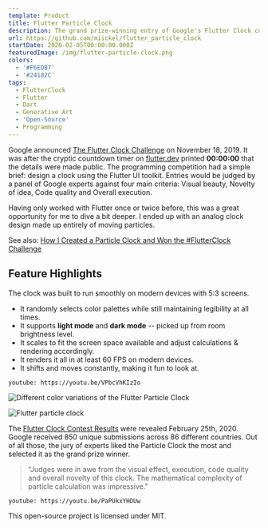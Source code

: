 ```yaml
---
template: Product
title: Flutter Particle Clock
description: The grand prize-winning entry of Google's Flutter Clock competition.
url: https://github.com/miickel/flutter_particle_clock
startDate: 2020-02-05T00:00:00.000Z
featuredImage: /img/flutter-particle-clock.png
colors:
  - '#F6EDB7'
  - '#24182C'
tags:
  - FlutterClock
  - Flutter
  - Dart
  - Generative Art
  - 'Open-Source'
  - Programming
---
```


Google announced [The Flutter Clock Challenge](https://youtu.be/rxs69_szCkE) on November 18, 2019. It was after the cryptic countdown timer on [flutter.dev](https://flutter.dev) printed **00:00:00** that the details were made public. The programming competition had a simple brief: design a clock using the Flutter UI toolkit. Entries would be judged by a panel of Google experts against four main criteria: Visual beauty, Novelty of idea, Code quality and Overall execution.

Having only worked with Flutter once or twice before, this was a great opportunity for me to dive a bit deeper. I ended up with an analog clock design made up entirely of moving particles.

See also: [How I Created a Particle Clock and Won the #FlutterClock Challenge](/articles/how-i-created-a-particle-clock-and-won-the-flutterclock-challenge)

## Feature Highlights

The clock was built to run smoothly on modern devices with 5:3 screens.

- It randomly selects color palettes while still maintaining legibility at all times.
- It supports **light mode** and **dark mode** -- picked up from room brightness level.
- It scales to fit the screen space available and adjust calculations & rendering accordingly.
- It renders it all in at least 60 FPS on modern devices.
- It shifts and moves constantly, making it fun to look at.

`youtube: https://youtu.be/VPbcVhKIzIo`

![Different color variations of the Flutter Particle Clock](/img/flutter-clock/particle-clock-montage.png)

![Flutter particle clock](/img/flutter-clock/particle-clock-render-layers.png)

The [Flutter Clock Contest Results](https://medium.com/flutter/its-time-the-flutter-clock-contest-results-dcebe2eb3957) were revealed February 25th, 2020. Google received 850 unique submissions across 86 different countries. Out of all those, the jury of experts liked the Particle Clock the most and selected it as the grand prize winner.

> "Judges were in awe from the visual effect, execution, code quality and overall novelty of this clock. The mathematical complexity of particle calculation was impressive."

`youtube: https://youtu.be/PaPUkxYHDUw`

This open-source project is licensed under MIT.
